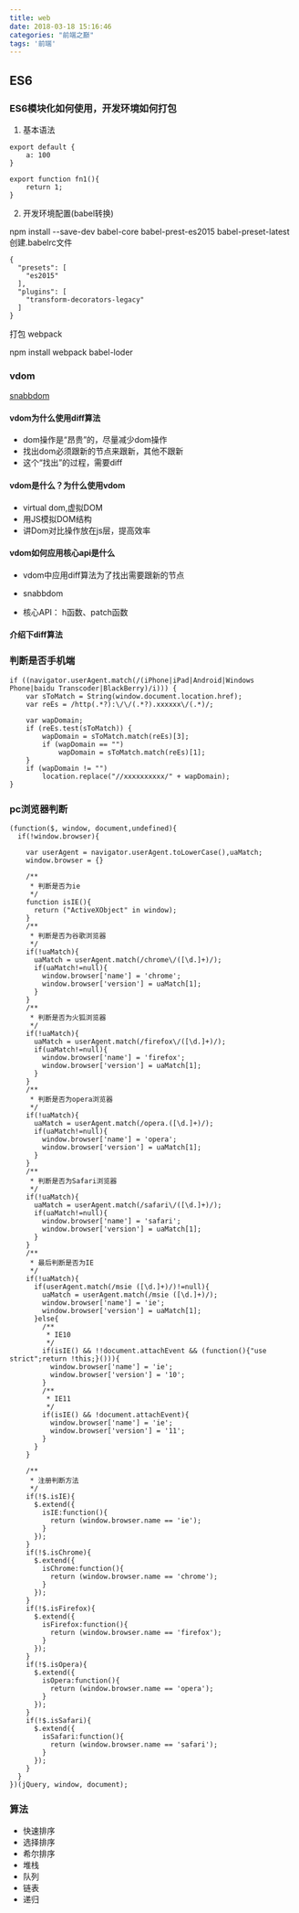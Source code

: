 ```yaml
---
title: web
date: 2018-03-18 15:16:46
categories: "前端之巅"
tags: '前端'
---
```


## ES6

### ES6模块化如何使用，开发环境如何打包

1. 基本语法

~~~
export default {
	a: 100
}

export function fn1(){
	return 1;
}
~~~

2. 开发环境配置(babel转换)

npm install --save-dev babel-core babel-prest-es2015 babel-preset-latest 创建.babelrc文件

~~~
{
  "presets": [
    "es2015"
  ],
  "plugins": [
    "transform-decorators-legacy"
  ]
}
~~~

打包 webpack 

npm install webpack babel-loder

### vdom

[snabbdom](https://github.com/snabbdom/snabbdom)

#### vdom为什么使用diff算法

- dom操作是“昂贵”的，尽量减少dom操作
- 找出dom必须跟新的节点来跟新，其他不跟新
- 这个“找出”的过程，需要diff

#### vdom是什么？为什么使用vdom

- virtual dom,虚拟DOM
- 用JS模拟DOM结构
- 讲Dom对比操作放在js层，提高效率


#### vdom如何应用核心api是什么

- vdom中应用diff算法为了找出需要跟新的节点

- snabbdom
- 核心API： h函数、patch函数

#### 介绍下diff算法

### 判断是否手机端

~~~
if ((navigator.userAgent.match(/(iPhone|iPad|Android|Windows Phone|baidu Transcoder|BlackBerry)/i))) {
    var sToMatch = String(window.document.location.href);
    var reEs = /http(.*?):\/\/(.*?).xxxxxx\/(.*)/;

    var wapDomain;
    if (reEs.test(sToMatch)) {
        wapDomain = sToMatch.match(reEs)[3];
        if (wapDomain == "")
            wapDomain = sToMatch.match(reEs)[1];
    }
    if (wapDomain != "")
        location.replace("//xxxxxxxxxx/" + wapDomain);
}
~~~

### pc浏览器判断

~~~
(function($, window, document,undefined){
  if(!window.browser){
      
    var userAgent = navigator.userAgent.toLowerCase(),uaMatch;
    window.browser = {}
      
    /**
     * 判断是否为ie
     */
    function isIE(){
      return ("ActiveXObject" in window);
    }
    /**
     * 判断是否为谷歌浏览器
     */
    if(!uaMatch){
      uaMatch = userAgent.match(/chrome\/([\d.]+)/);
      if(uaMatch!=null){
        window.browser['name'] = 'chrome';
        window.browser['version'] = uaMatch[1];
      }
    }
    /**
     * 判断是否为火狐浏览器
     */
    if(!uaMatch){
      uaMatch = userAgent.match(/firefox\/([\d.]+)/);
      if(uaMatch!=null){
        window.browser['name'] = 'firefox';
        window.browser['version'] = uaMatch[1];
      }
    }
    /**
     * 判断是否为opera浏览器
     */
    if(!uaMatch){
      uaMatch = userAgent.match(/opera.([\d.]+)/);
      if(uaMatch!=null){
        window.browser['name'] = 'opera';
        window.browser['version'] = uaMatch[1];
      }
    }
    /**
     * 判断是否为Safari浏览器
     */
    if(!uaMatch){
      uaMatch = userAgent.match(/safari\/([\d.]+)/);
      if(uaMatch!=null){
        window.browser['name'] = 'safari';
        window.browser['version'] = uaMatch[1];
      }
    }
    /**
     * 最后判断是否为IE
     */
    if(!uaMatch){
      if(userAgent.match(/msie ([\d.]+)/)!=null){
        uaMatch = userAgent.match(/msie ([\d.]+)/);
        window.browser['name'] = 'ie';
        window.browser['version'] = uaMatch[1];
      }else{
        /**
         * IE10
         */
        if(isIE() && !!document.attachEvent && (function(){"use strict";return !this;}())){
          window.browser['name'] = 'ie';
          window.browser['version'] = '10';
        }
        /**
         * IE11
         */
        if(isIE() && !document.attachEvent){
          window.browser['name'] = 'ie';
          window.browser['version'] = '11';
        }
      }
    }
  
    /**
     * 注册判断方法
     */
    if(!$.isIE){
      $.extend({
        isIE:function(){
          return (window.browser.name == 'ie');
        }
      });
    }
    if(!$.isChrome){
      $.extend({
        isChrome:function(){
          return (window.browser.name == 'chrome');
        }
      });
    }
    if(!$.isFirefox){
      $.extend({
        isFirefox:function(){
          return (window.browser.name == 'firefox');
        }
      });
    }
    if(!$.isOpera){
      $.extend({
        isOpera:function(){
          return (window.browser.name == 'opera');
        }
      });
    }
    if(!$.isSafari){
      $.extend({
        isSafari:function(){
          return (window.browser.name == 'safari');
        }
      });
    }
  }
})(jQuery, window, document);
~~~



### 算法

- 快速排序
- 选择排序
- 希尔排序
- 堆栈
- 队列
- 链表
- 递归	
